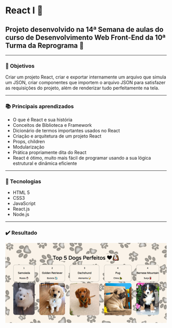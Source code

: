 # React I :tada:
## Projeto desenvolvido na 14ª Semana de aulas do curso de Desenvolvimento Web Front-End da 10ª Turma da Reprograma :purple_heart:

---
### :dart: Objetivos 

Criar um projeto React, criar e exportar internamente um arquivo que simula um JSON, criar componentes que importem o arquivo JSON para satisfazer as requisições do projeto, além de renderizar tudo perfeitamente na tela.

---
### :books: Principais aprendizados

* O que é React e sua história
* Conceitos de Biblioteca e Framework
* Dicionário de termos importantes usados no React
* Criação e arquitetura de um projeto React 
* Props, children
* Modularização
* Prática propriamente dita do React
* React é ótimo, muito mais fácil de programar usando a sua lógica estrutural e dinâmica eficiente

---
### :robot: Tecnologias 

- HTML 5
- CSS3
- JavaScript
- React.js
- Node.js

---
### ✔️ Resultado

![img](./hello-react/src/assets/img/tela_final.png)


